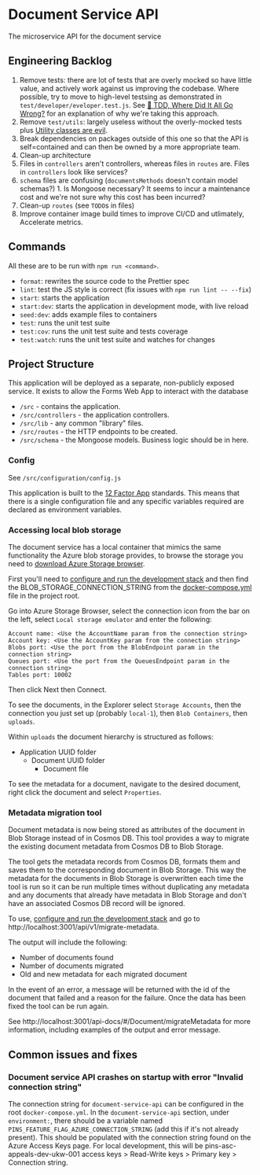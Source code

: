 # Document Service API

The microservice API for the document service

## Engineering Backlog

1. Remove tests: there are lot of tests that are overly mocked so have little value, and actively work against us improving the
codebase. Where possible, try to move to high-level testsing as demonstrated in `test/developer/eveloper.test.js`. See
[🚀 TDD, Where Did It All Go Wrong?](https://www.youtube.com/watch?v=EZ05e7EMOLM) for an explanation of why we're taking this approach.
  1. Remove `test/utils`: largely useless without the overly-mocked tests plus [Utility classes are evil](https://www.vojtechruzicka.com/avoid-utility-classes/).
1. Break dependencies on packages outside of this one so that the API is self=contained and can then be owned by a more appropriate team.
1. Clean-up architecture
  1. Files in `controllers` aren't controllers, whereas files in `routes` are. Files in `controllers` look like services?
  1. `schema` files are confusing (`documentsMethods` doesn't contain model schemas?)
    1. Is Mongoose necessary? It seems to incur a maintenance cost and we're not sure why this cost has been incurred?
1. Clean-up `routes` (see `TODO`s in files)
1. Improve container image build times to improve CI/CD and utlimately, Accelerate metrics.

## Commands

All these are to be run with `npm run <command>`.

- `format`: rewrites the source code to the Prettier spec
- `lint`: test the JS style is correct (fix issues with `npm run lint -- --fix`)
- `start`: starts the application
- `start:dev`: starts the application in development mode, with live reload
- `seed:dev`: adds example files to containers
- `test`: runs the unit test suite
- `test:cov`: runs the unit test suite and tests coverage
- `test:watch`: runs the unit test suite and watches for changes

## Project Structure

This application will be deployed as a separate, non-publicly exposed service.
It exists to allow the Forms Web App to interact with the database

- `/src` - contains the application.
- `/src/controllers` - the application controllers.
- `/src/lib` - any common "library" files.
- `/src/routes` - the HTTP endpoints to be created.
- `/src/schema` - the Mongoose models. Business logic should be in here.

### Config

See `/src/configuration/config.js`

This application is built to the [12 Factor App](https://12factor.net/)
standards. This means that there is a single configuration file and any specific
variables required are declared as environment variables.

### Accessing local blob storage

The document service has a local container that mimics the same functionality the Azure blob storage provides, to browse the storage you need to [download Azure Storage browser](https://azure.microsoft.com/en-gb/features/storage-explorer/).

First you'll need to [configure and run the development stack](https://github.com/Planning-Inspectorate/appeal-planning-decision/blob/main/README.md) and then find the BLOB_STORAGE_CONNECTION_STRING from the [docker-compose.yml](https://github.com/Planning-Inspectorate/appeal-planning-decision/blob/main/docker-compose.yml) file in the project root.

Go into Azure Storage Browser, select the connection icon from the bar on the left, select `Local storage emulator` and enter the following:

```
Account name: <Use the AccountName param from the connection string>
Account key: <Use the AccountKey param from the connection string>
Blobs port: <Use the port from the BlobEndpoint param in the connection string>
Queues port: <Use the port from the QueuesEndpoint param in the connection string>
Tables port: 10002
```

Then click Next then Connect.

To see the documents, in the Explorer select `Storage Accounts`, then the connection you just set up (probably `local-1`), then `Blob Containers`, then `uploads`.

Within `uploads` the document hierarchy is structured as follows:

- Application UUID folder
  - Document UUID folder
    - Document file

To see the metadata for a document, navigate to the desired document, right click the document and select `Properties`.

### Metadata migration tool

Document metadata is now being stored as attributes of the document in Blob Storage instead of in Cosmos DB. This tool provides a way to migrate the existing document metadata from Cosmos DB to Blob Storage.

The tool gets the metadata records from Cosmos DB, formats them and saves them to the corresponding document in Blob Storage. This way the metadata for the documents in Blob Storage is overwritten each time the tool is run so it can be run multiple times without duplicating any metadata and any documents that already have metadata in Blob Storage and don't have an associated Cosmos DB record will be ignored.

To use, [configure and run the development stack](https://github.com/Planning-Inspectorate/appeal-planning-decision/blob/main/README.md) and go to http://localhost:3001/api/v1/migrate-metadata.

The output will include the following:

- Number of documents found
- Number of documents migrated
- Old and new metadata for each migrated document

In the event of an error, a message will be returned with the id of the document that failed and a reason for the failure. Once the data has been fixed the tool can be run again.

See http://localhost:3001/api-docs/#/Document/migrateMetadata for more information, including examples of the output and error message.

## Common issues and fixes

### Document service API crashes on startup with error "Invalid connection string"

The connection string for `document-service-api` can be configured in the root `docker-compose.yml`. In the `document-service-api` section, under `environment:`, there should be a variable named `PINS_FEATURE_FLAG_AZURE_CONNECTION_STRING` (add this if it's not already present). This should be populated with the connection string found on the Azure Access Keys page. For local development, this will be pins-asc-appeals-dev-ukw-001 access keys > Read-Write keys > Primary key > Connection string.
